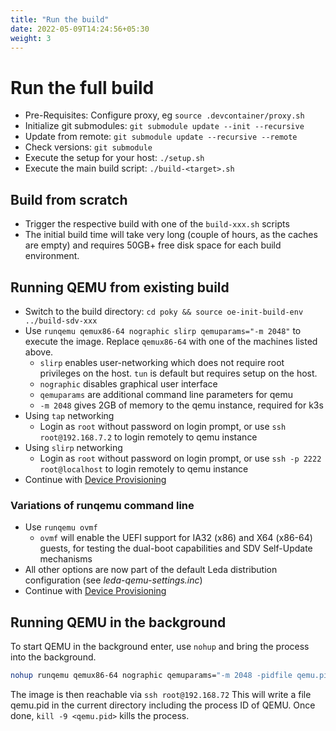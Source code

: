 ```yaml
---
title: "Run the build"
date: 2022-05-09T14:24:56+05:30
weight: 3
---
```


# Run the full build

- Pre-Requisites: Configure proxy, eg `source .devcontainer/proxy.sh`
- Initialize git submodules: `git submodule update --init --recursive`
- Update from remote: `git submodule update --recursive --remote`
- Check versions: `git submodule`
- Execute the setup for your host: `./setup.sh`
- Execute the main build script: `./build-<target>.sh`

## Build from scratch
- Trigger the respective build with one of the `build-xxx.sh` scripts
- The initial build time will take very long (couple of hours, as the caches are empty) and requires 50GB+ free disk space for each build environment.

## Running QEMU from existing build

- Switch to the build directory: `cd poky && source oe-init-build-env ../build-sdv-xxx`
- Use `runqemu qemux86-64 nographic slirp qemuparams="-m 2048"` to execute the image. Replace `qemux86-64` with one of the machines listed above.
  - `slirp` enables user-networking which does not require root privileges on the host. `tun` is default but requires setup on the host.
  - `nographic` disables graphical user interface
  - `qemuparams` are additional command line parameters for qemu
  - `-m 2048` gives 2GB of memory to the qemu instance, required for k3s
- Using `tap` networking
  - Login as `root` without password on login prompt, or use `ssh root@192.168.7.2` to login remotely to qemu instance
- Using `slirp` networking
  - Login as `root` without password on login prompt, or use `ssh -p 2222 root@localhost` to login remotely to qemu instance
- Continue with [Device Provisioning](/docs/device-provisioning/)

### Variations of runqemu command line

- Use `runqemu ovmf`
  - `ovmf` will enable the UEFI support for IA32 (x86) and X64 (x86-64) guests, for testing the dual-boot capabilities and SDV Self-Update mechanisms
- All other options are now part of the default Leda distribution configuration (see *leda-qemu-settings.inc*)
- Continue with [Device Provisioning](/docs/device-provisioning/)

## Running QEMU in the background

To start QEMU in the background enter, use `nohup` and bring the process into the background.

```bash
nohup runqemu qemux86-64 nographic qemuparams="-m 2048 -pidfile qemu.pid" &
```

The image is then reachable via `ssh root@192.168.72`
This will write a file qemu.pid in the current directory including the process ID of QEMU. Once done, ``kill -9 <qemu.pid>`` kills the process.

